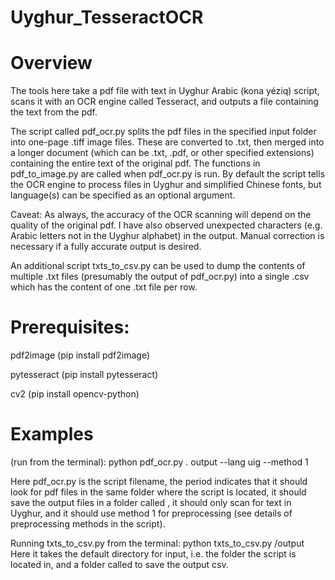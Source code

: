 # Uyghur_TesseractOCR

# Overview
The tools here take a pdf file with text in Uyghur Arabic (kona yéziq) script, scans it with an OCR engine called Tesseract, and outputs a file containing the text from the pdf.

The script called pdf_ocr.py splits the pdf files in the specified input folder into one-page .tiff image files. These are converted to .txt, then merged into a longer document (which can be .txt, .pdf, or other specified extensions) containing the entire text of the original pdf. The functions in pdf_to_image.py are called when pdf_ocr.py is run. By default the script tells the OCR engine to process files in Uyghur and simplified Chinese fonts, but language(s) can be specified as an optional argument. 

Caveat: As always, the accuracy of the OCR scanning will depend on the quality of the original pdf. I have also observed unexpected characters (e.g. Arabic letters not in the Uyghur alphabet) in the output. Manual correction is necessary if a fully accurate output is desired.

An additional script txts_to_csv.py can be used to dump the contents of multiple .txt files (presumably the output of pdf_ocr.py) into a single .csv which has the content of one .txt file per row.

# Prerequisites:
pdf2image (pip install pdf2image)

pytesseract (pip install pytesseract)

cv2 (pip install opencv-python)

# Examples
(run from the terminal):
python pdf_ocr.py . output --lang uig --method 1

Here pdf_ocr.py is the script filename, the period indicates that it should look for pdf files in the same folder where the script is located, it should save the output files in a folder called <output>, it should only scan for text in Uyghur, and it should use method 1 for preprocessing (see details of preprocessing methods in the script).

Running txts_to_csv.py from the terminal:
python txts_to_csv.py /output
Here it takes the default directory for input, i.e. the folder the script is located in, and a folder called <output> to save the output csv.



